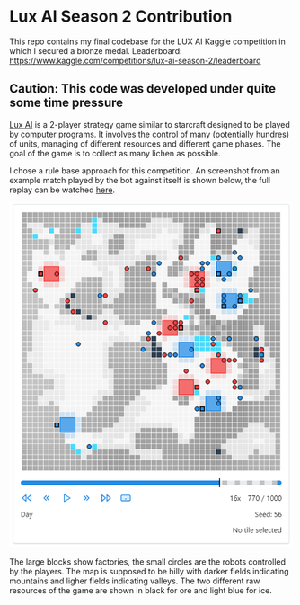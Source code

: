# Lux AI Season 2 Contribution

This repo contains my final codebase for the LUX AI Kaggle competition in which I
secured a bronze medal. Leaderboard: https://www.kaggle.com/competitions/lux-ai-season-2/leaderboard

## Caution: This code was developed under quite some time pressure


[Lux AI](https://www.kaggle.com/competitions/lux-ai-season-2/overview) is a 2-player strategy game
similar to starcraft designed to be played by computer programs. It involves the control of many
(potentially hundres) of units, managing of different resources and different game phases. The goal
of the game is to collect as many lichen as possible.

I chose a rule base approach for this competition. An screenshot from an example match played by the bot against itself is shown
below, the full replay can be watched [here](./replay.html).

![Screenshot](example.png)

The large blocks show factories, the small circles are the robots controlled by the players. The map is supposed to be hilly with
darker fields indicating mountains and ligher fields indicating valleys. The two different raw resources of the game are shown in black for 
ore and light blue for ice.




